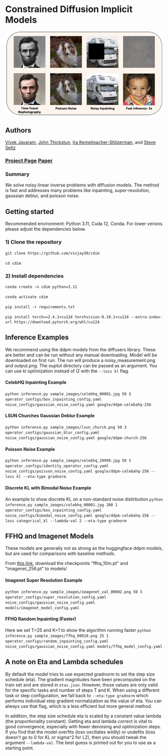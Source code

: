 # Constrained Diffusion Implicit Models
![alt text](Teaser.jpg)

## Authors
[Vivek Jayaram](http://www.vivekjayaram.com/), [John Thickstun](https://johnthickstun.com/), [Ira Kemelmacher-Shlizerman](https://homes.cs.washington.edu/~kemelmi/), and [Steve Seitz](https://homes.cs.washington.edu/~seitz/)

### [Project Page](https://grail.cs.washington.edu/projects/cdim/) [Paper](https://arxiv.org/abs/2411.00359)

### Summary
We solve noisy linear inverse problems with diffusion models. The method is fast and addresses many problems like inpainting, super-resolution, gaussian deblur, and poisson noise. 


## Getting started 

Recommended environment: Python 3.11, Cuda 12, Conda. For lower verions please adjust the dependencies below.

### 1) Clone the repository

```
git clone https://github.com/vivjay30/cdim

cd cdim
```

### 2) Install dependencies

```
conda create -n cdim python=3.11

conda activate cdim

pip install -r requirements.txt

pip install torch==2.4.1+cu124 torchvision-0.19.1+cu124 --extra-index-url https://download.pytorch.org/whl/cu124
```

## Inference Examples
We recommend using the ddpm models from the diffusers library. These are better and can be run without any manual downloading. Model will be downloaded on first run. The run will produce a noisy_measurement.png and output.png. The ouptut directory can be passed as an argument. You can use kl optimization instead of l2 with the `--loss kl` flag.

#### CelebHQ Inpainting Example

`python inference.py sample_images/celebhq_00001.jpg 50 3 operator_configs/box_inpainting_config.yaml noise_configs/gaussian_noise_config.yaml google/ddpm-celebahq-256`
 
#### LSUN Churches Gaussian Deblur Example
`python inference.py sample_images/lsun_church.png 50 3 operator_configs/gaussian_blur_config.yaml noise_configs/gaussian_noise_config.yaml google/ddpm-church-256`
 
#### Poisson Noise Example
`python inference.py sample_images/celebhq_29999.jpg 50 3 operator_configs/identity_operator_config.yaml noise_configs/poisson_noise_config.yaml google/ddpm-celebahq-256 --loss kl --eta-type gradnorm`

#### Discrete KL with Bimodal Noise Example
An example to show discrete KL on a non-standard noise distirbution
`python inference.py sample_images/celebhq_00001.jpg 200 1 operator_configs/box_inpainting_config.yaml noise_configs/bimodal_noise_config.yaml google/ddpm-celebahq-256 --loss categorical_kl --lambda-val 2 --eta-type gradnorm`
 
## FFHQ and Imagenet Models
These models are generally not as strong as the huggingface ddpm models, but are used for comparisons with baseline methods.

From [this link](https://drive.google.com/drive/folders/1jElnRoFv7b31fG0v6pTSQkelbSX3xGZh?usp=sharing), download the checkpoints "ffhq_10m.pt" and "imagenet_256.pt" to models/

#### Imagenet Super Resolution Example
`python inference.py sample_images/imagenet_val_00002.png 50 3 operator_configs/super_resolution_config.yaml noise_configs/gaussian_noise_config.yaml models/imagenet_model_config.yaml`

#### FFHQ Random Inpainting (Faster)
Here we set T=25 and K=1 to show the algorithm running faster
`python inference.py sample_images/ffhq_00010.png 25 1 operator_configs/random_inpainting_config.yaml noise_configs/gaussian_noise_config.yaml models/ffhq_model_config.yaml`

## A note on Eta and Lambda schedules
By default the model tries to use expected gradnorm to set the step size schedule (eta). The gradient magnitudes have been precomputed on the train set and are stored in `etas.json`. However, those values are only valid for the specific tasks and number of steps T and K. When using a different task or step configuration, we fall back to `--eta-type gradnorm` which performs individual step gradient normalization as the value of eta. You can always use that flag, which is a less efficient but more general method.

In addition, the step size schedule eta is scaled by a constant value lambda (the proportionality constant). Getting eta and lambda correct is vital to good convergence, especially with fewer denoising and optimization steps. If you find that the model overfits (loss oscillates wildly) or undefits (loss doesn't go to 0 for KL or sigma^2 for L2), then you should tweak the argument `--lambda-val`. The best guess is printed out for you to use as a starting point.

